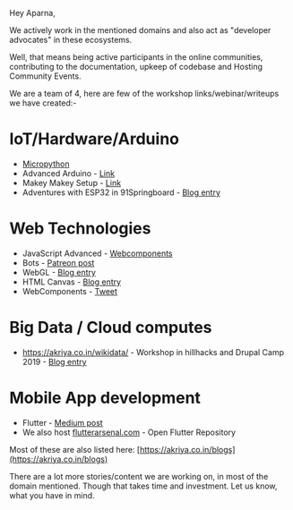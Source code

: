 Hey Aparna,

We actively work in the mentioned domains and also act as "developer advocates" in these ecosystems. 

Well, that means being active participants in the online communities, contributing to the documentation, upkeep of codebase and Hosting Community Events.

We are a team of 4, here are few of the workshop links/webinar/writeups we have created:- 
# IoT/Hardware/Arduino
* [Micropython](https://www.slideshare.net/karx01/micro-python-pycon-india-2018-proposal-kartik-arora)
* Advanced Arduino - [Link](https://goo.gl/24u5He)
* Makey Makey Setup - [Link](https://osem.hillhacks.in/conferences/hillhacks-2019/program/proposals/291)
* Adventures with ESP32 in 91Springboard - [Blog entry](https://akriya.co.in/coke-voting-machine/)

# Web Technologies
* JavaScript Advanced - [Webcomponents](https://osem.hillhacks.in/conferences/hillhacks-2019/program/proposals/288)
* Bots - [Patreon post](https://www.patreon.com/posts/discord-bot-feed-28033124)
* WebGL - [Blog entry](https://akriya.co.in/html-webgl/)
* HTML Canvas - [Blog entry](https://akriya.co.in/html-canvas/)
* WebComponents - [Tweet](https://twitter.com/MozPunjab/status/1107232662790569985)

# Big Data / Cloud computes
* https://akriya.co.in/wikidata/ - Workshop in hillhacks and Drupal Camp 2019 - [Blog entry](https://akriya.co.in/wikidata/)

# Mobile App development
* Flutter - [Medium post](https://medium.com/flutterarsenal/build-a-nested-tabbar-in-flutter-7e0cae5cfc7)
* We also host [flutterarsenal.com](https://flutterarsenal.com) - Open Flutter Repository


Most of these are also listed here: [https://akriya.co.in/blogs](https://akriya.co.in/blogs)

There are a lot more stories/content we are working on, in most of the domain mentioned. 
Though that takes time and investment. Let us know, what you have in mind.